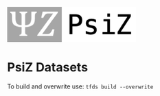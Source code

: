![PsiZ logo](docs/img/full_logo_300.png)

# PsiZ Datasets

To build and overwrite use: `tfds build --overwrite`